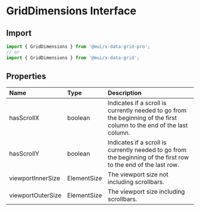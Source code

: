 # GridDimensions Interface

<p class="description"></p>

## Import

```js
import { GridDimensions } from '@mui/x-data-grid-pro';
// or
import { GridDimensions } from '@mui/x-data-grid';
```

## Properties

| Name                                             | Type                                       | Description                                                                                                           |
| :----------------------------------------------- | :----------------------------------------- | :-------------------------------------------------------------------------------------------------------------------- |
| <span class="prop-name">hasScrollX</span>        | <span class="prop-type">boolean</span>     | Indicates if a scroll is currently needed to go from the beginning of the first column to the end of the last column. |
| <span class="prop-name">hasScrollY</span>        | <span class="prop-type">boolean</span>     | Indicates if a scroll is currently needed to go from the beginning of the first row to the end of the last row.       |
| <span class="prop-name">viewportInnerSize</span> | <span class="prop-type">ElementSize</span> | The viewport size not including scrollbars.                                                                           |
| <span class="prop-name">viewportOuterSize</span> | <span class="prop-type">ElementSize</span> | The viewport size including scrollbars.                                                                               |
